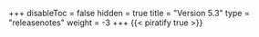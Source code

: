 +++
disableToc = false
hidden = true
title = "Version 5.3"
type = "releasenotes"
weight = -3
+++
{{< piratify true >}}

